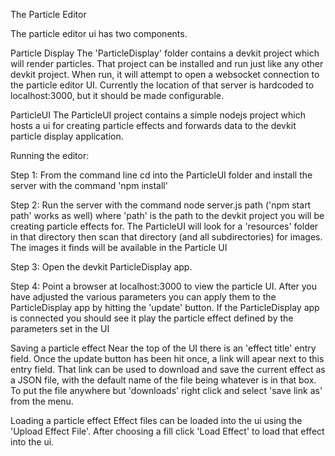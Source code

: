 The Particle Editor

The particle editor ui has two components.  

Particle Display
The 'ParticleDisplay' folder contains a devkit project which will render particles.  That project can be installed and run just like any other devkit project.  When run, it will attempt to open a websocket connection to the particle editor UI.  Currently the location of that server is hardcoded to localhost:3000, but it should be made configurable.

ParticleUI
The ParticleUI project contains a simple nodejs project which hosts a ui for creating particle effects and forwards data to the devkit particle display application.

Running the editor:

Step 1:
  From the command line cd into the ParticleUI folder and install the server with the command 'npm install'

Step 2:
  Run the server with the command node server.js path  ('npm start path' works as well)
  where 'path' is the path to the devkit project you will be creating particle effects for.  The ParticleUI will look for
  a 'resources' folder in that directory then scan that directory (and all subdirectories) for images.  The images it finds will be available in the Particle UI

Step 3:
  Open the devkit ParticleDisplay app.  

Step 4:
  Point a browser at localhost:3000 to view the particle UI.  After you have adjusted the various parameters you can apply them to the ParticleDisplay app by hitting the 'update' button.  If the ParticleDisplay app is connected you should see
  it play the particle effect defined by the parameters set in the UI


Saving a particle effect
  Near the top of the UI there is an 'effect title' entry field.  Once the update button has been hit once, a link will apear next to this entry field.  That link can be used to download and save the current effect as a JSON file, with the default name of the file being whatever is in that box.  To put the file anywhere but 'downloads' right click and select 'save link as' from the menu.

Loading a particle effect
  Effect files can be loaded into the ui using the 'Upload Effect File'.  After choosing a fill click 'Load Effect' to load that effect into the ui.



